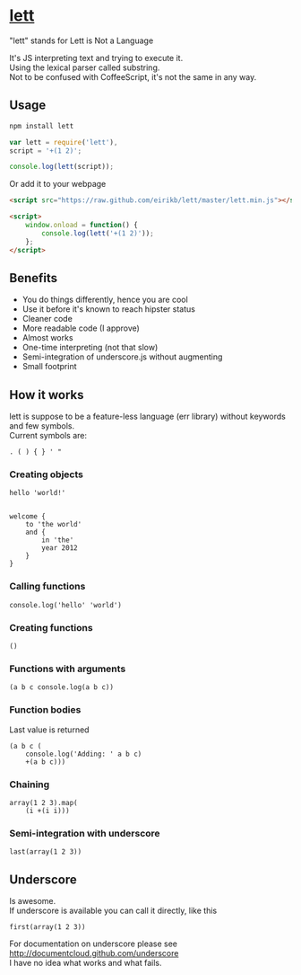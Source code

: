 [lett](http://eirikb.github.com/lett)
===

"lett" stands for Lett is Not a Language  
  
It's JS interpreting text and trying to execute it.  
Using the lexical parser called substring.  
Not to be confused with CoffeeScript, it's not the same in any way.

Usage
---

```bash
npm install lett
```

```JavaScript
var lett = require('lett'),
script = '+(1 2)';

console.log(lett(script));
```

Or add it to your webpage

```HTML
<script src="https://raw.github.com/eirikb/lett/master/lett.min.js"></script>

<script>
    window.onload = function() {
        console.log(lett('+(1 2)'));
    };
</script>
```

Benefits
---

* You do things differently, hence you are cool
* Use it before it's known to reach hipster status
* Cleaner code
* More readable code (I approve)
* Almost works
* One-time interpreting (not that slow)
* Semi-integration of underscore.js without augmenting
* Small footprint

How it works
---

lett is suppose to be a feature-less language (err library) without keywords and few symbols.  
Current symbols are:

    . ( ) { } ' "


### Creating objects

    hello 'world!'


    welcome { 
        to 'the world'
        and {
            in 'the'
            year 2012
        }
    } 

### Calling functions

    console.log('hello' 'world')

### Creating functions

    ()

### Functions with arguments

    (a b c console.log(a b c))

### Function bodies
Last value is returned

    (a b c (
        console.log('Adding: ' a b c)
        +(a b c)))
 
### Chaining

    array(1 2 3).map(
        (i +(i i)))

### Semi-integration with underscore

    last(array(1 2 3))

Underscore
---

Is awesome.  
If underscore is available you can call it directly, like this

    first(array(1 2 3))

For documentation on underscore please see http://documentcloud.github.com/underscore  
I have no idea what works and what fails.  
